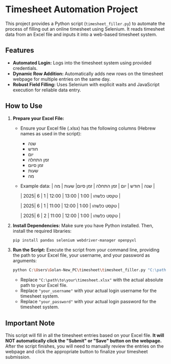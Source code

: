 # Timesheet Automation Project

This project provides a Python script (`timesheet_filler.py`) to automate the process of filling out an online timesheet using Selenium. It reads timesheet data from an Excel file and inputs it into a web-based timesheet system.

## Features

*   **Automated Login:** Logs into the timesheet system using provided credentials.
*   **Dynamic Row Addition:** Automatically adds new rows on the timesheet webpage for multiple entries on the same day.
*   **Robust Field Filling:** Uses Selenium with explicit waits and JavaScript execution for reliable data entry.

## How to Use

1.  **Prepare your Excel File:**
    *   Ensure your Excel file (.xlsx) has the following columns (Hebrew names as used in the script):
        *   שנה
        *   חודש
        *   יום
        *   זמן התחלה
        *   זמן סיום
        *   שעות
        *   מה
    *   Example data:
        | שנה | חודש | יום | זמן התחלה | זמן סיום| שעות | מה                   |
        
        | 2025| 6        | 1   | 12:00           | 13:00    | 1:00    | טקסט כלשהו |
        
        | 2025| 6        | 1   | 11:00           | 12:00    | 1:00    | טקסט כלשהו |
        
        | 2025| 6        | 2   | 11:00           | 12:00    | 1:00    | טקסט כלשהו |
        

2.  **Install Dependencies:**
    Make sure you have Python installed. Then, install the required libraries:
    ```bash
    pip install pandas selenium webdriver-manager openpyxl
    ```

3.  **Run the Script:**
    Execute the script from your command line, providing the path to your Excel file, your username, and your password as arguments:

    ```bash
    python C:\Users\Golan-New_PC\timesheet\timesheet_filler.py "C:\path\to\your\timesheet.xlsx" "your_username" "your_password"
    ```
    *   Replace `"C:\path\to\your\timesheet.xlsx"` with the actual absolute path to your Excel file.
    *   Replace `"your_username"` with your actual login username for the timesheet system.
    *   Replace `"your_password"` with your actual login password for the timesheet system.

## Important Note

This script will fill in all the timesheet entries based on your Excel file. **It will NOT automatically click the "Submit" or "Save" button on the webpage.** After the script finishes, you will need to manually review the entries on the webpage and click the appropriate button to finalize your timesheet submission.
